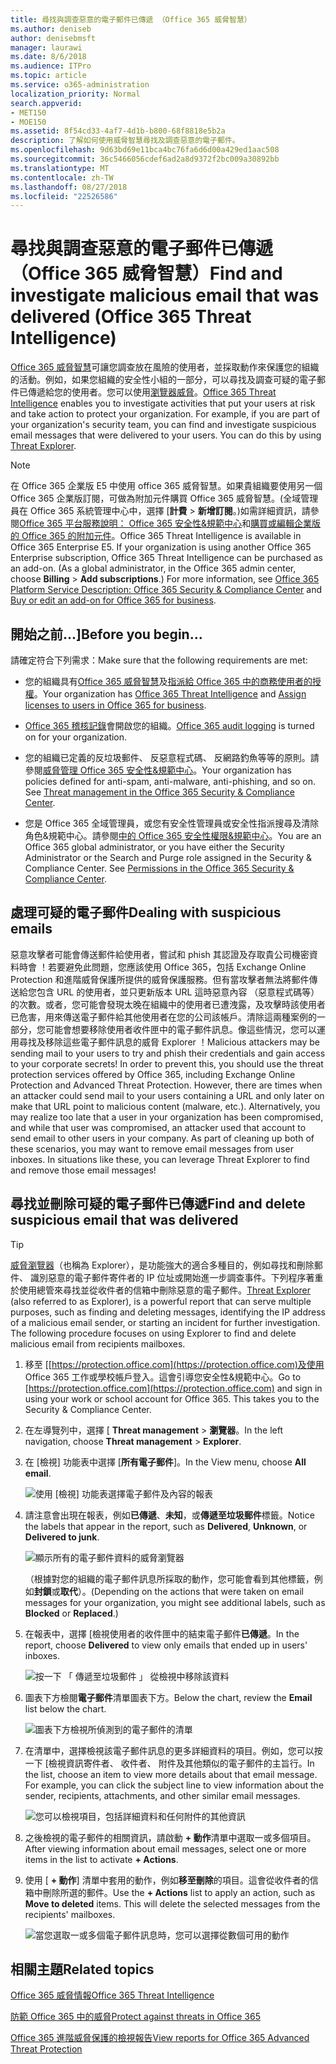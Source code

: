 ```yaml
---
title: 尋找與調查惡意的電子郵件已傳遞 （Office 365 威脅智慧）
ms.author: deniseb
author: denisebmsft
manager: laurawi
ms.date: 8/6/2018
ms.audience: ITPro
ms.topic: article
ms.service: o365-administration
localization_priority: Normal
search.appverid:
- MET150
- MOE150
ms.assetid: 8f54cd33-4af7-4d1b-b800-68f8818e5b2a
description: 了解如何使用威脅智慧尋找及調查惡意的電子郵件。
ms.openlocfilehash: 9d63bd69e11bca4bc76fa6d6d00a429ed1aac508
ms.sourcegitcommit: 36c5466056cdef6ad2a8d9372f2bc009a30892bb
ms.translationtype: MT
ms.contentlocale: zh-TW
ms.lasthandoff: 08/27/2018
ms.locfileid: "22526586"
---
```

# <a name="find-and-investigate-malicious-email-that-was-delivered-office-365-threat-intelligence"></a><span data-ttu-id="6714c-103">尋找與調查惡意的電子郵件已傳遞 （Office 365 威脅智慧）</span><span class="sxs-lookup"><span data-stu-id="6714c-103">Find and investigate malicious email that was delivered (Office 365 Threat Intelligence)</span></span>

<span data-ttu-id="6714c-p101">[Office 365 威脅智慧](office-365-ti.md)可讓您調查放在風險的使用者，並採取動作來保護您的組織的活動。例如，如果您組織的安全性小組的一部分，可以尋找及調查可疑的電子郵件已傳遞給您的使用者。您可以使用[瀏覽器威脅](get-started-with-ti.md#threat-explorer)。</span><span class="sxs-lookup"><span data-stu-id="6714c-p101">[Office 365 Threat Intelligence](office-365-ti.md) enables you to investigate activities that put your users at risk and take action to protect your organization. For example, if you are part of your organization's security team, you can find and investigate suspicious email messages that were delivered to your users. You can do this by using [Threat Explorer](get-started-with-ti.md#threat-explorer).</span></span>
  
> [!NOTE]
> <span data-ttu-id="6714c-p102">在 Office 365 企業版 E5 中使用 office 365 威脅智慧。如果貴組織要使用另一個 Office 365 企業版訂閱，可做為附加元件購買 Office 365 威脅智慧。(全域管理員在 Office 365 系統管理中心中，選擇 [**計費** \> **新增訂閱**。)如需詳細資訊，請參閱[Office 365 平台服務說明： Office 365 安全性&amp;規範中心](https://technet.microsoft.com/en-us/library/dn933793.aspx)和[購買或編輯企業版的 Office 365 的附加元件](https://support.office.com/article/4e7b57d6-b93b-457d-aecd-0ea58bff07a6)。</span><span class="sxs-lookup"><span data-stu-id="6714c-p102">Office 365 Threat Intelligence is available in Office 365 Enterprise E5. If your organization is using another Office 365 Enterprise subscription, Office 365 Threat Intelligence can be purchased as an add-on. (As a global administrator, in the Office 365 admin center, choose **Billing** \> **Add subscriptions**.) For more information, see [Office 365 Platform Service Description: Office 365 Security &amp; Compliance Center](https://technet.microsoft.com/en-us/library/dn933793.aspx) and [Buy or edit an add-on for Office 365 for business](https://support.office.com/article/4e7b57d6-b93b-457d-aecd-0ea58bff07a6).</span></span> 
  
## <a name="before-you-begin"></a><span data-ttu-id="6714c-110">開始之前...]</span><span class="sxs-lookup"><span data-stu-id="6714c-110">Before you begin...</span></span>

<span data-ttu-id="6714c-111">請確定符合下列需求：</span><span class="sxs-lookup"><span data-stu-id="6714c-111">Make sure that the following requirements are met:</span></span>
  
- <span data-ttu-id="6714c-112">您的組織具有[Office 365 威脅智慧](office-365-ti.md)及[指派給 Office 365 中的商務使用者的授權](https://support.office.com/article/997596b5-4173-4627-b915-36abac6786dc)。</span><span class="sxs-lookup"><span data-stu-id="6714c-112">Your organization has [Office 365 Threat Intelligence](office-365-ti.md) and [Assign licenses to users in Office 365 for business](https://support.office.com/article/997596b5-4173-4627-b915-36abac6786dc).</span></span>
    
- <span data-ttu-id="6714c-113">[Office 365 稽核記錄](turn-audit-log-search-on-or-off.md)會開啟您的組織。</span><span class="sxs-lookup"><span data-stu-id="6714c-113">[Office 365 audit logging](turn-audit-log-search-on-or-off.md) is turned on for your organization.</span></span> 
    
- <span data-ttu-id="6714c-p103">您的組織已定義的反垃圾郵件、 反惡意程式碼、 反網路釣魚等等的原則。請參閱[威脅管理 Office 365 安全性&amp;規範中心](threat-management.md)。</span><span class="sxs-lookup"><span data-stu-id="6714c-p103">Your organization has policies defined for anti-spam, anti-malware, anti-phishing, and so on. See [Threat management in the Office 365 Security &amp; Compliance Center](threat-management.md).</span></span>
    
- <span data-ttu-id="6714c-p104">您是 Office 365 全域管理員，或您有安全性管理員或安全性指派搜尋及清除角色&amp;規範中心。請參閱[中的 Office 365 安全性權限&amp;規範中心](permissions-in-the-security-and-compliance-center.md)。</span><span class="sxs-lookup"><span data-stu-id="6714c-p104">You are an Office 365 global administrator, or you have either the Security Administrator or the Search and Purge role assigned in the Security &amp; Compliance Center. See [Permissions in the Office 365 Security &amp; Compliance Center](permissions-in-the-security-and-compliance-center.md).</span></span>
    
## <a name="dealing-with-suspicious-emails"></a><span data-ttu-id="6714c-118">處理可疑的電子郵件</span><span class="sxs-lookup"><span data-stu-id="6714c-118">Dealing with suspicious emails</span></span>

<span data-ttu-id="6714c-p105">惡意攻擊者可能會傳送郵件給使用者，嘗試和 phish 其認證及存取貴公司機密資料時會 ！若要避免此問題，您應該使用 Office 365，包括 Exchange Online Protection 和進階威脅保護所提供的威脅保護服務。但有當攻擊者無法將郵件傳送給您包含 URL 的使用者，並只更新版本 URL 這時惡意內容 （惡意程式碼等） 的次數。或者，您可能會發現太晚在組織中的使用者已遭洩露，及攻擊時該使用者已危害，用來傳送電子郵件給其他使用者在您的公司該帳戶。清除這兩種案例的一部分，您可能會想要移除使用者收件匣中的電子郵件訊息。像這些情況，您可以運用尋找及移除這些電子郵件訊息的威脅 Explorer ！</span><span class="sxs-lookup"><span data-stu-id="6714c-p105">Malicious attackers may be sending mail to your users to try and phish their credentials and gain access to your corporate secrets! In order to prevent this, you should use the threat protection services offered by Office 365, including Exchange Online Protection and Advanced Threat Protection. However, there are times when an attacker could send mail to your users containing a URL and only later on make that URL point to malicious content (malware, etc.). Alternatively, you may realize too late that a user in your organization has been compromised, and while that user was compromised, an attacker used that account to send email to other users in your company. As part of cleaning up both of these scenarios, you may want to remove email messages from user inboxes. In situations like these, you can leverage Threat Explorer to find and remove those email messages!</span></span>
  
## <a name="find-and-delete-suspicious-email-that-was-delivered"></a><span data-ttu-id="6714c-125">尋找並刪除可疑的電子郵件已傳遞</span><span class="sxs-lookup"><span data-stu-id="6714c-125">Find and delete suspicious email that was delivered</span></span>

> [!TIP]
> <span data-ttu-id="6714c-p106">[威脅瀏覽器](get-started-with-ti.md#threat-explorer)（也稱為 Explorer），是功能強大的適合多種目的，例如尋找和刪除郵件、 識別惡意的電子郵件寄件者的 IP 位址或開始進一步調查事件。下列程序著重於使用總管來尋找並從收件者的信箱中刪除惡意的電子郵件。</span><span class="sxs-lookup"><span data-stu-id="6714c-p106">[Threat Explorer](get-started-with-ti.md#threat-explorer) (also referred to as Explorer), is a powerful report that can serve multiple purposes, such as finding and deleting messages, identifying the IP address of a malicious email sender, or starting an incident for further investigation. The following procedure focuses on using Explorer to find and delete malicious email from recipients mailboxes.</span></span> 
  
1. <span data-ttu-id="6714c-p107">移至 [[https://protection.office.com](https://protection.office.com)及使用 Office 365 工作或學校帳戶登入。這會引導您安全性&amp;規範中心。</span><span class="sxs-lookup"><span data-stu-id="6714c-p107">Go to [https://protection.office.com](https://protection.office.com) and sign in using your work or school account for Office 365. This takes you to the Security &amp; Compliance Center.</span></span> 
    
2. <span data-ttu-id="6714c-130">在左導覽列中，選擇 [ **Threat management** \> **瀏覽器**。</span><span class="sxs-lookup"><span data-stu-id="6714c-130">In the left navigation, choose **Threat management** \> **Explorer**.</span></span>
    
3. <span data-ttu-id="6714c-131">在 [檢視] 功能表中選擇 [**所有電子郵件**]。</span><span class="sxs-lookup"><span data-stu-id="6714c-131">In the View menu, choose **All email**.</span></span>
    
    ![使用 [檢視] 功能表選擇電子郵件及內容的報表](media/d39013ff-93b6-42f6-bee5-628895c251c2.png)
  
4. <span data-ttu-id="6714c-133">請注意會出現在報表，例如**已傳遞**、**未知**，或**傳遞至垃圾郵件**標籤。</span><span class="sxs-lookup"><span data-stu-id="6714c-133">Notice the labels that appear in the report, such as **Delivered**, **Unknown**, or **Delivered to junk**.</span></span>
    
    ![顯示所有的電子郵件資料的威脅瀏覽器](media/208826ed-a85e-446f-b276-b5fdc312fbcb.png)
  
    <span data-ttu-id="6714c-135">（根據對您的組織的電子郵件訊息所採取的動作，您可能會看到其他標籤，例如**封鎖**或**取代**）。</span><span class="sxs-lookup"><span data-stu-id="6714c-135">(Depending on the actions that were taken on email messages for your organization, you might see additional labels, such as **Blocked** or **Replaced**.)</span></span>
    
5. <span data-ttu-id="6714c-136">在報表中，選擇 [檢視使用者的收件匣中的結束電子郵件**已傳遞**。</span><span class="sxs-lookup"><span data-stu-id="6714c-136">In the report, choose **Delivered** to view only emails that ended up in users' inboxes.</span></span> 
    
    ![按一下 「 傳遞至垃圾郵件 」 從檢視中移除該資料](media/e6fb2e47-461e-4f6f-8c65-c331bd858758.png)
  
6. <span data-ttu-id="6714c-138">圖表下方檢閱**電子郵件**清單圖表下方。</span><span class="sxs-lookup"><span data-stu-id="6714c-138">Below the chart, review the **Email** list below the chart.</span></span> 
    
    ![圖表下方檢視所偵測到的電子郵件的清單](media/dfb60590-1236-499d-97da-86c68621e2bc.png)
  
7. <span data-ttu-id="6714c-p108">在清單中，選擇檢視該電子郵件訊息的更多詳細資料的項目。例如，您可以按一下 [檢視資訊寄件者、 收件者、 附件及其他類似的電子郵件的主旨行。</span><span class="sxs-lookup"><span data-stu-id="6714c-p108">In the list, choose an item to view more details about that email message. For example, you can click the subject line to view information about the sender, recipients, attachments, and other similar email messages.</span></span>
    
    ![您可以檢視項目，包括詳細資料和任何附件的其他資訊](media/5a5707c3-d62a-4610-ae7b-900fff8708b2.png)
  
8. <span data-ttu-id="6714c-143">之後檢視的電子郵件的相關資訊，請啟動 **+ 動作**清單中選取一或多個項目。</span><span class="sxs-lookup"><span data-stu-id="6714c-143">After viewing information about email messages, select one or more items in the list to activate **+ Actions**.</span></span>
    
9. <span data-ttu-id="6714c-p109">使用 [ **+ 動作**] 清單中套用的動作，例如**移至刪除**的項目。這會從收件者的信箱中刪除所選的郵件。</span><span class="sxs-lookup"><span data-stu-id="6714c-p109">Use the **+ Actions** list to apply an action, such as **Move to deleted** items. This will delete the selected messages from the recipients' mailboxes.</span></span> 
    
    ![當您選取一或多個電子郵件訊息時，您可以選擇從數個可用的動作](media/ef12e10c-60a7-4f66-8f76-68d77ae26de1.png)
  
## <a name="related-topics"></a><span data-ttu-id="6714c-147">相關主題</span><span class="sxs-lookup"><span data-stu-id="6714c-147">Related topics</span></span>

[<span data-ttu-id="6714c-148">Office 365 威脅情報</span><span class="sxs-lookup"><span data-stu-id="6714c-148">Office 365 Threat Intelligence</span></span>](office-365-ti.md)
  
[<span data-ttu-id="6714c-149">防範 Office 365 中的威脅</span><span class="sxs-lookup"><span data-stu-id="6714c-149">Protect against threats in Office 365</span></span>](protect-against-threats.md)
  
[<span data-ttu-id="6714c-150">Office 365 進階威脅保護的檢視報告</span><span class="sxs-lookup"><span data-stu-id="6714c-150">View reports for Office 365 Advanced Threat Protection</span></span>](view-reports-for-atp.md)
  

